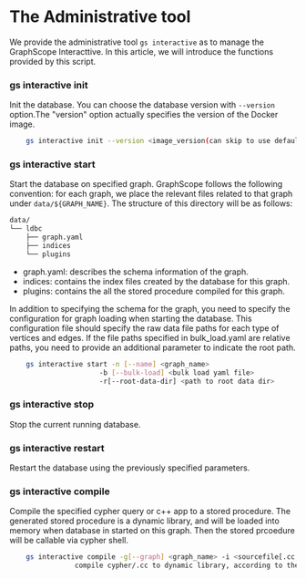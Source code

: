 # The Administrative tool

We provide the administrative tool `gs interactive` as to manage the GraphScope Interacttive. In this article, we will introduce the functions provided by this script.

### gs interactive init
Init the database. You can choose the database version with `--version` option.The "version" option actually specifies the version of the Docker image.
```bash
    gs interactive init --version <image_version(can skip to use default)>
```


### gs interactive start 
Start the database on specified graph. GraphScope follows the following convention: for each graph, we place the relevant files related to that graph under `data/${GRAPH_NAME}`. The structure of this directory will be as follows:
```bash
data/
└── ldbc
    ├── graph.yaml
    ├── indices
    └── plugins
```

- graph.yaml: describes the schema information of the graph.
- indices: contains the index files created by the database for this graph.
- plugins: contains the all the stored procedure compiled for this graph.


In addition to specifying the schema for the graph, you need to specify the configuration for graph loading when starting the database. This configuration file should specify the raw data file paths for each type of vertices and edges. If the file paths specified in bulk_load.yaml are relative paths, you need to provide an additional parameter to indicate the root path.


```bash
    gs interactive start -n [--name] <graph_name> 
					  -b [--bulk-load] <bulk load yaml file> 
					  -r[--root-data-dir] <path to root data dir>
```

### gs interactive stop

Stop the current running database.

### gs interactive restart
Restart the database using the previously specified parameters.

### gs interactive compile

Compile the specified cypher query or c++ app to a stored procedure. The generated stored procedure is a dynamic library, and will be loaded into memory when database in started on this graph. Then the stored prcoedure will be callable via cypher shell.

```bash
    gs interactive compile -g[--graph] <graph_name> -i <sourcefile[.cc, .cypher]
                compile cypher/.cc to dynamic library, according to the schema of graph. The output library will be placed at ./data/{graph_name}/lib.
```